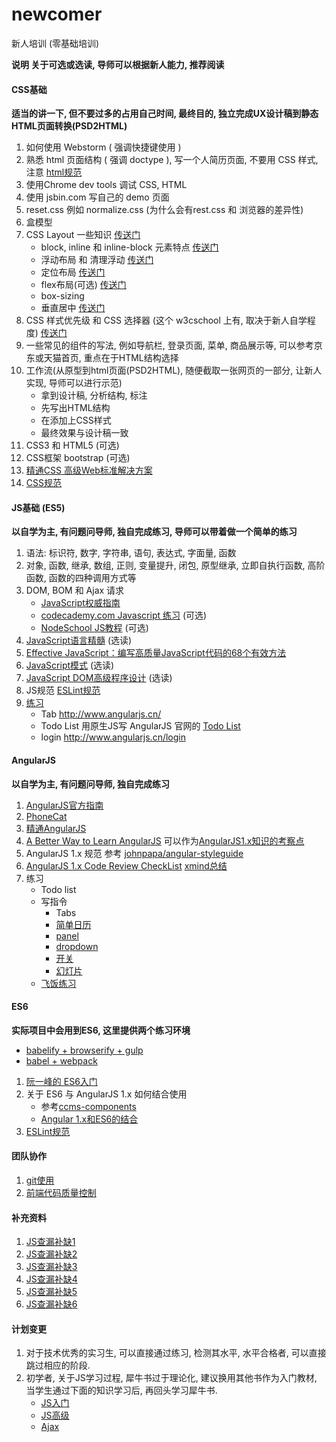 # newcomer
新人培训 (零基础培训)

**说明 关于可选或选读, 导师可以根据新人能力, 推荐阅读**

#### CSS基础

**适当的讲一下, 但不要过多的占用自己时间, 最终目的, 独立完成UX设计稿到静态HTML页面转换(PSD2HTML)**

1. 如何使用 Webstorm ( 强调快捷键使用 )
2. 熟悉 html 页面结构 ( 强调 doctype ), 写一个人简历页面, 不要用 CSS 样式, 注意 [html规范](https://gist.github.com/hjzheng/e3a1fadb3ef7df69ecef)
3. 使用Chrome dev tools 调试 CSS, HTML
4. 使用 jsbin.com 写自己的 demo 页面
5. reset.css 例如 normalize.css (为什么会有rest.css 和 浏览器的差异性)
6. 盒模型
7. CSS Layout 一些知识 [传送门](http://zh.learnlayout.com/)
    - block, inline 和 inline-block 元素特点 [传送门](http://zhenghaoju700.blog.163.com/blog/static/1358595182014542594926/)
    - 浮动布局 和 清理浮动 [传送门](http://zhenghaoju700.blog.163.com/blog/static/1358595182014583144423/)
    - 定位布局 [传送门](http://zhenghaoju700.blog.163.com/blog/static/13585951820145109128773/)
    - flex布局(可选) [传送门](https://gist.github.com/hjzheng/eb21c393a320391dcf63)
    - box-sizing
    - 垂直居中 [传送门](http://mossad.iteye.com/blog/2153675)
8. CSS 样式优先级 和 CSS 选择器 (这个 w3cschool 上有, 取决于新人自学程度) [传送门](http://zhenghaoju700.blog.163.com/blog/static/135859518201342883431872/)
9. 一些常见的组件的写法, 例如导航栏, 登录页面, 菜单, 商品展示等, 可以参考京东或天猫首页, 重点在于HTML结构选择
10. 工作流(从原型到html页面(PSD2HTML), 随便截取一张网页的一部分, 让新人实现, 导师可以进行示范)
    - 拿到设计稿, 分析结构, 标注
    - 先写出HTML结构
    - 在添加上CSS样式
    - 最终效果与设计稿一致
11. CSS3 和 HTML5 (可选)
12. CSS框架 bootstrap (可选)
13. [精通CSS 高级Web标准解决方案](https://book.douban.com/subject/4736167/)
14. [CSS规范](http://codeguide.bootcss.com/)

#### JS基础 (ES5)

**以自学为主, 有问题问导师, 独自完成练习, 导师可以带着做一个简单的练习**

1. 语法: 标识符, 数字, 字符串, 语句, 表达式, 字面量, 函数
2. 对象, 函数, 继承, 数组, 正则, 变量提升, 闭包, 原型继承, 立即自执行函数, 高阶函数, 函数的四种调用方式等
3. DOM, BOM 和 Ajax 请求
    - [JavaScript权威指南](http://item.jd.com/10974436.html)
    - [codecademy.com Javascript 练习](https://www.codecademy.com/learn/javascript) (可选)
    - [NodeSchool JS教程](https://github.com/sethvincent/javascripting) (可选)
4. [JavaScript语言精髓](http://item.jd.com/11090963.html) (选读)
5. [Effective JavaScript：编写高质量JavaScript代码的68个有效方法](http://item.jd.com/11354665.html)
6. [JavaScript模式](http://item.jd.com/11044070.html) (选读)
7. [JavaScript DOM高级程序设计](http://item.jd.com/10138651.html) (选读)
8. JS规范 [ESLint规范](https://github.com/Jocs/ESLint_docs)
9. [练习](https://github.com/ShuyunXIANFESchool/newcomer/tree/master/src/jsPractice)
    - Tab http://www.angularjs.cn/
    - Todo List 用原生JS写 AngularJS 官网的 [Todo List](https://angularjs.org/)
    - login http://www.angularjs.cn/login


#### AngularJS

**以自学为主, 有问题问导师, 独自完成练习**

1. [AngularJS官方指南](https://docs.angularjs.org/guide)
2. [PhoneCat](https://docs.angularjs.org/tutorial)
3. [精通AngularJS](http://www.duokan.com/book/90947)
4. [A Better Way to Learn AngularJS](https://thinkster.io/a-better-way-to-learn-angularjs) 可以作为[AngularJS1.x知识的考察点](https://github.com/hjzheng/newcomer/blob/master/src/angularPractice/angularSkillTree/AngularJS1.x%20%E6%8A%80%E8%83%BD%E7%82%B9.png)
5. AngularJS 1.x 规范 参考 [johnpapa/angular-styleguide](https://github.com/johnpapa/angular-styleguide/blob/master/a1/i18n/zh-CN.md)
6. [AngularJS 1.x Code Review CheckList](https://angularcodereview.com/angularjs/) [xmind总结](https://github.com/hjzheng/newcomer/blob/master/src/angularPractice/angularCodeReview/AngularJS1.x%20Code%20Review%20CheckList.png)
7. 练习
   - Todo list
   - 写指令
     - Tabs
     - [简单日历](https://github.com/ShuyunXIANFESchool/newcomer/tree/master/src/angularPractice/date)
     - [panel](https://github.com/ShuyunXIANFESchool/newcomer/tree/master/src/angularPractice/panel)
     - [dropdown](https://github.com/ShuyunXIANFESchool/newcomer/tree/master/src/angularPractice/dropdown)
     - [开关](https://github.com/hjzheng/newcomer/tree/master/src/angularPractice/switch)
     - [幻灯片](https://github.com/hjzheng/newcomer/tree/master/src/angularPractice/slide)
   - [飞饭练习](https://github.com/ShuyunXIANFESchool/newcomer/tree/master/src/angularPractice/flymeal)

#### ES6

**实际项目中会用到ES6, 这里提供两个练习环境**

   - [babelify + browserify + gulp](https://github.com/hjzheng/es6-practice)
   - [babel + webpack](https://github.com/hjzheng/es6-practice-webpack)

1. [阮一峰的 ES6入门](http://es6.ruanyifeng.com/)
2. 关于 ES6 与 AngularJS 1.x 如何结合使用
   - 参考[ccms-components](https://github.com/ShuyunFF2E/ccms-components)
   - [Angular 1.x和ES6的结合](https://github.com/xufei/blog/issues/29)
3. [ESLint规范](https://github.com/Jocs/ESLint_docs)

#### 团队协作

1. [git使用](http://rogerdudler.github.io/git-guide/)
2. [前端代码质量控制](https://github.com/ShuyunXIANFESchool/newcomer/tree/master/src/others)

#### 补充资料

1. [JS查漏补缺1](https://gist.github.com/hjzheng/30b4a235dc082bfe6b1e)
2. [JS查漏补缺2](https://gist.github.com/hjzheng/0c365ddca36568191820)
3. [JS查漏补缺3](https://gist.github.com/hjzheng/87d9baf58bc70fdec425)
4. [JS查漏补缺4](https://gist.github.com/hjzheng/bb6a83ca2fd68a584698)
5. [JS查漏补缺5](https://gist.github.com/hjzheng/9cc77fa68f85d2a7717d)
6. [JS查漏补缺6](https://gist.github.com/hjzheng/46fcecb34d09785f9181)

#### 计划变更

1. 对于技术优秀的实习生, 可以直接通过练习, 检测其水平, 水平合格者, 可以直接跳过相应的阶段.
2. 初学者, 关于JS学习过程, 犀牛书过于理论化, 建议换用其他书作为入门教材, 当学生通过下面的知识学习后, 再回头学习犀牛书.
    - [JS入门](http://www.imooc.com/learn/36)
    - [JS高级](http://www.imooc.com/learn/10)
    - [Ajax](http://www.imooc.com/learn/250)
